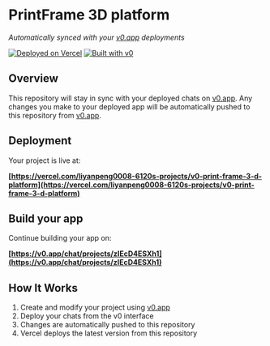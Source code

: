 # PrintFrame 3D platform

*Automatically synced with your [v0.app](https://v0.app) deployments*

[![Deployed on Vercel](https://img.shields.io/badge/Deployed%20on-Vercel-black?style=for-the-badge&logo=vercel)](https://vercel.com/liyanpeng0008-6120s-projects/v0-print-frame-3-d-platform)
[![Built with v0](https://img.shields.io/badge/Built%20with-v0.app-black?style=for-the-badge)](https://v0.app/chat/projects/zIEcD4ESXh1)

## Overview

This repository will stay in sync with your deployed chats on [v0.app](https://v0.app).
Any changes you make to your deployed app will be automatically pushed to this repository from [v0.app](https://v0.app).

## Deployment

Your project is live at:

**[https://vercel.com/liyanpeng0008-6120s-projects/v0-print-frame-3-d-platform](https://vercel.com/liyanpeng0008-6120s-projects/v0-print-frame-3-d-platform)**

## Build your app

Continue building your app on:

**[https://v0.app/chat/projects/zIEcD4ESXh1](https://v0.app/chat/projects/zIEcD4ESXh1)**

## How It Works

1. Create and modify your project using [v0.app](https://v0.app)
2. Deploy your chats from the v0 interface
3. Changes are automatically pushed to this repository
4. Vercel deploys the latest version from this repository